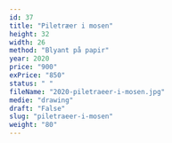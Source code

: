 ```yaml
---
id: 37
title: "Piletræer i mosen"
height: 32
width: 26
method: "Blyant på papir"
year: 2020
price: "900"
exPrice: "850"
status: " "
fileName: "2020-piletraeer-i-mosen.jpg"
medie: "drawing"
draft: "False"
slug: "piletraeer-i-mosen"
weight: "80"
---
```

